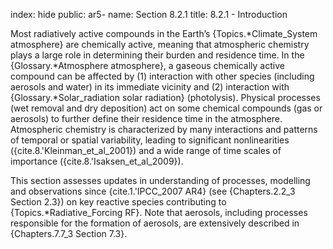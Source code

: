 index: hide
public: ar5-
name: Section 8.2.1
title: 8.2.1 - Introduction

Most radiatively active compounds in the Earth’s {Topics.*Climate_System atmosphere} are chemically active, meaning that atmospheric chemistry plays a large role in determining their burden and residence time. In the {Glossary.*Atmosphere atmosphere}, a gaseous chemically active compound can be affected by (1) interaction with other species (including aerosols and water) in its immediate vicinity and (2) interaction with {Glossary.*Solar_radiation solar radiation} (photolysis). Physical processes (wet removal and dry deposition) act on some chemical compounds (gas or aerosols) to further define their residence time in the atmosphere. Atmospheric chemistry is characterized by many interactions and patterns of temporal or spatial variability, leading to significant nonlinearities ({cite.8.'Kleinman_et_al_2001}) and a wide range of time scales of importance ({cite.8.'Isaksen_et_al_2009}).

This section assesses updates in understanding of processes, modelling and observations since {cite.1.'IPCC_2007 AR4} (see {Chapters.2.2_3 Section 2.3}) on key reactive species contributing to {Topics.*Radiative_Forcing RF}. Note that aerosols, including processes responsible for the formation of aerosols, are extensively described in {Chapters.7.7_3 Section 7.3}.
